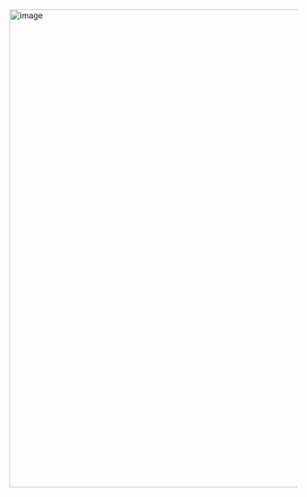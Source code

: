 


<img width="1620" height="837" alt="image" src="https://github.com/user-attachments/assets/ff9c82f8-9974-4db5-a036-5675531fefcb" />

